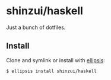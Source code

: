 # shinzui/haskell
Just a bunch of dotfiles.

## Install
Clone and symlink or install with [ellipsis][ellipsis]:

```
$ ellipsis install shinzui/haskell
```

[ellipsis]: http://ellipsis.sh
